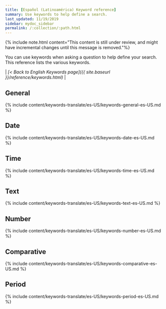 ```yaml
---
title: [Español (Latinoamérica) Keyword reference]
summary: Use keywords to help define a search.
last_updated: 11/19/2019
sidebar: mydoc_sidebar
permalink: /:collection/:path.html
---
```

{% include note.html content="This content is still under review, and might have incremental changes until this message is removed."%}

You can use keywords when asking a question to help define your search. This
reference lists the various keywords.

| _[< Back to English Keywords page]({{ site.baseurl }}/reference/keywords.html)_ |

## General

{% include content/keywords-translate/es-US/keywords-general-es-US.md %}

## Date

{% include content/keywords-translate/es-US/keywords-date-es-US.md %}

## Time

{% include content/keywords-translate/es-US/keywords-time-es-US.md %}

## Text

{% include content/keywords-translate/es-US/keywords-text-es-US.md %}

## Number

{% include content/keywords-translate/es-US/keywords-number-es-US.md %}

## Comparative

{% include content/keywords-translate/es-US/keywords-comparative-es-US.md %}

<!-- not available on embrace currently
## Location

{% include content/keywords-translate/es-US/keywords-location-es-US.md %} -->

## Period

{% include content/keywords-translate/es-US/keywords-period-es-US.md %}
